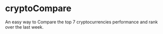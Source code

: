 # cryptoCompare
An easy way to Compare the top 7 cryptocurrencies performance and rank over the last week.
